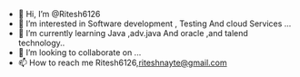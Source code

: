 - 👋 Hi, I’m @Ritesh6126
- 👀 I’m interested in Software development , Testing And cloud Services ...
- 🌱 I’m currently learning  Java ,adv.java And oracle ,and talend technology..
- 💞️ I’m looking to collaborate on ...
- 📫 How to reach me Ritesh6126,riteshnayte@gmail.com

<!---
Ritesh6126/Ritesh6126 is a ✨ special ✨ repository because its `README.md` (this file) appears on your GitHub profile.
You can click the Preview link to take a look at your changes.
--->
